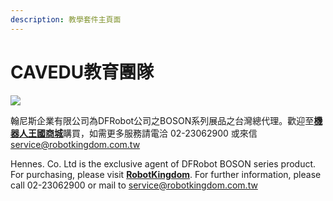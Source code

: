 ```yaml
---
description: 教學套件主頁面
---
```


# CAVEDU教育團隊

![](.gitbook/assets/boson_main.png)

翰尼斯企業有限公司為DFRobot公司之BOSON系列展品之台灣總代理。歡迎至[**機器人王國商城**](https://www.robotkingdom.com.tw/product-category/board/boson/)購買，如需更多服務請電洽 02-23062900 或來信 [service@robotkingdom.com.tw](mailto:service@robotkingdom.com.tw)

Hennes. Co. Ltd is the exclusive agent of DFRobot BOSON series product. For purchasing, please visit [**RobotKingdom**](https://www.robotkingdom.com.tw/product-category/board/boson/). For further information, please call 02-23062900 or mail to [service@robotkingdom.com.tw](mailto:service@robotkingdom.com.tw)

